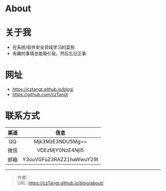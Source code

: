 # About


# 关于我
- 在系统/软件安全领域学习的菜狗
- 有趣的事情总能吸引我，然后忘记正事

# 网址
- https://cztangt.github.io/blog/
- https://github.com/czTangt

# 联系方式
| **渠道** | **信息**                   |
|:------:|:------------------------:|
| QQ     | Mjk3MzE3NDU5Mg==         |
| 微信     | VDEzMjY0NzE4NjI5         |
| 邮箱     | Y3ouVGFuZ3RAZ21haWwuY29t |


---

> 作者:   
> URL: https://czTangt.github.io/blog/about/  

